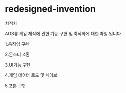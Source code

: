 # redesigned-invention
최적화

AOS류 게임 제작에 관한 기능 구현 및 최적화에 대한 파일 입니다

1.움직임 구현

2.몬스터 소환

3.UI기능 구현

4.게임 데이터 로드 및 세이브

5.포톤 구현
